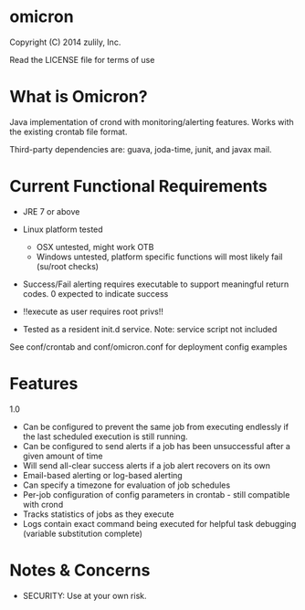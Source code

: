 omicron
=======

Copyright (C) 2014 zulily, Inc.

Read the LICENSE file for terms of use

What is Omicron?
================

Java implementation of crond with monitoring/alerting features. Works with the existing crontab file format.

Third-party dependencies are: guava, joda-time, junit, and javax mail.

Current Functional Requirements
===============================

* JRE 7 or above

* Linux platform tested
  - OSX untested, might work OTB
  - Windows untested, platform specific functions will most likely fail (su/root checks)

* Success/Fail alerting requires executable to support meaningful return codes. 0 expected to indicate success

* !!execute as user requires root privs!!

* Tested as a resident init.d service. Note: service script not included

See conf/crontab and conf/omicron.conf for deployment config examples

Features
========

1.0
* Can be configured to prevent the same job from executing endlessly if the last scheduled execution is still running.
* Can be configured to send alerts if a job has been unsuccessful after a given amount of time
* Will send all-clear success alerts if a job alert recovers on its own
* Email-based alerting or log-based alerting
* Can specify a timezone for evaluation of job schedules
* Per-job configuration of config parameters in crontab - still compatible with crond
* Tracks statistics of jobs as they execute
* Logs contain exact command being executed for helpful task debugging (variable substitution complete)


Notes & Concerns
================

* SECURITY: Use at your own risk.



